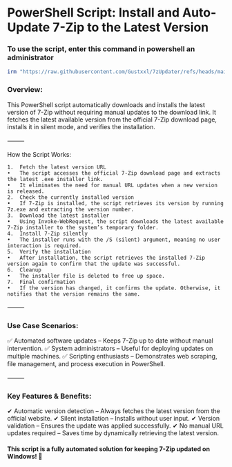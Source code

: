 # PowerShell Script: Install and Auto-Update 7-Zip to the Latest Version

### To use the script, enter this command in powershell an administrator
```powershell
irm "https://raw.githubusercontent.com/Gustxxl/7zUpdater/refs/heads/main/7zUpdater.ps1" | iex
```

### Overview:

This PowerShell script automatically downloads and installs the latest version of 7-Zip without requiring manual updates to the download link. It fetches the latest available version from the official 7-Zip download page, installs it in silent mode, and verifies the installation.

⸻

How the Script Works:

	1.	Fetch the latest version URL
	•	The script accesses the official 7-Zip download page and extracts the latest .exe installer link.
	•	It eliminates the need for manual URL updates when a new version is released.
	2.	Check the currently installed version
	•	If 7-Zip is installed, the script retrieves its version by running 7z.exe and extracting the version number.
	3.	Download the latest installer
	•	Using Invoke-WebRequest, the script downloads the latest available 7-Zip installer to the system’s temporary folder.
	4.	Install 7-Zip silently
	•	The installer runs with the /S (silent) argument, meaning no user interaction is required.
	5.	Verify the installation
	•	After installation, the script retrieves the installed 7-Zip version again to confirm that the update was successful.
	6.	Cleanup
	•	The installer file is deleted to free up space.
	7.	Final confirmation
	•	If the version has changed, it confirms the update. Otherwise, it notifies that the version remains the same.

⸻

### Use Case Scenarios:

✅ Automated software updates – Keeps 7-Zip up to date without manual intervention.
✅ System administrators – Useful for deploying updates on multiple machines.
✅ Scripting enthusiasts – Demonstrates web scraping, file management, and process execution in PowerShell.

⸻

### Key Features & Benefits:

✔ Automatic version detection – Always fetches the latest version from the official website.
✔ Silent installation – Installs without user input.
✔ Version validation – Ensures the update was applied successfully.
✔ No manual URL updates required – Saves time by dynamically retrieving the latest version.

#### This script is a fully automated solution for keeping 7-Zip updated on Windows! 🚀
